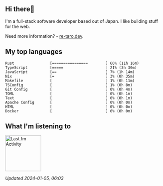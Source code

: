 <!-- deno-fmt-ignore-file -->
## Hi there👋

I'm a full-stack software developer based out of Japan. I like building stuff for the web.

Need more information? - [re-taro.dev](https://re-taro.dev).



## My top languages

```
Rust                [================        ] 66% (11h 16m)
TypeScript          [=====                   ] 21% (3h 30m)
JavaScript          [==                      ] 7% (1h 14m)
Nix                 [=                       ] 3% (0h 35m)
Makefile            [                        ] 1% (0h 11m)
TSConfig            [                        ] 1% (0h 8m)
Git Config          [                        ] 0% (0h 4m)
TOML                [                        ] 0% (0h 1m)
Text                [                        ] 0% (0h 1m)
Apache Config       [                        ] 0% (0h 0m)
HTML                [                        ] 0% (0h 0m)
Docker              [                        ] 0% (0h 0m)
```


## What I'm listening to


<a href="https://github.com/kiosion/toru">
  <picture>
    <source media="(prefers-color-scheme: dark)" srcset="https://toru.kio.dev/api/v1/re-taro?blur&border_width=0&border_radius=26&theme=nord">
    <source media="(prefers-color-scheme: light)" srcset="https://toru.kio.dev/api/v1/re-taro?blur&border_width=0&border_radius=26&theme=light">
    <img alt="Last.fm Activity" src="https://toru.kio.dev/api/v1/re-taro?blur&border_width=0&border_radius=26" height="115" />
  </picture>
</a>

<br />

_Updated 2024-01-05, 06:03_
